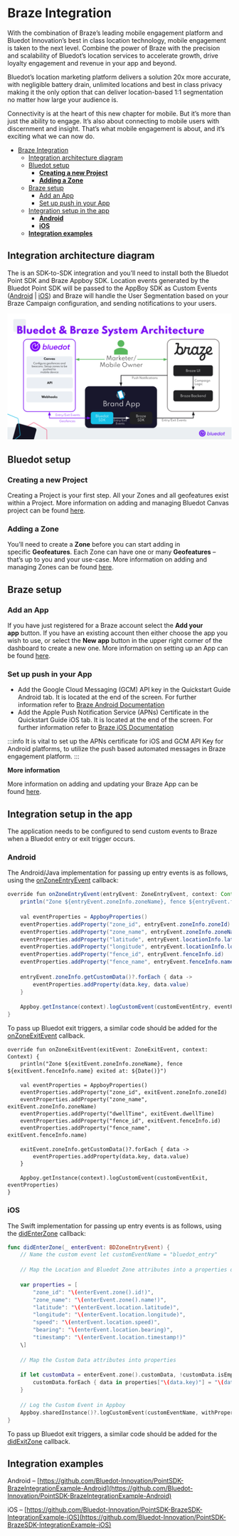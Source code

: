 Braze Integration
=================

With the combination of Braze’s leading mobile engagement platform and Bluedot Innovation’s best in class location technology, mobile engagement is taken to the next level. Combine the power of Braze with the precision and scalability of Bluedot’s location services to accelerate growth, drive loyalty engagement and revenue in your app and beyond.

Bluedot’s location marketing platform delivers a solution 20x more accurate, with negligible battery drain, unlimited locations and best in class privacy making it the only option that can deliver location-based 1:1 segmentation no matter how large your audience is.

Connectivity is at the heart of this new chapter for mobile. But it’s more than just the ability to engage. It’s also about connecting to mobile users with discernment and insight. That’s what mobile engagement is about, and it’s exciting what we can now do.

- [Braze Integration](#braze-integration)
  - [Integration architecture diagram](#integration-architecture-diagram)
  - [Bluedot setup](#bluedot-setup)
    - [**Creating a new Project**](#creating-a-new-project)
    - [**Adding a Zone**](#adding-a-zone)
  - [Braze setup](#braze-setup)
    - [Add an App](#add-an-app)
    - [Set up push in your App](#set-up-push-in-your-app)
  - [Integration setup in the app](#integration-setup-in-the-app)
    - [**Android**](#android)
    - [**iOS**](#ios)
  - [**Integration examples**](#integration-examples)

Integration architecture diagram
--------------------------------

The is an SDK-to-SDK integration and you’ll need to install both the Bluedot Point SDK and Braze Appboy SDK. Location events generated by the Bluedot Point SDK will be passed to the AppBoy SDK as Custom Events ([Android](https://www.braze.com/docs/developer_guide/platform_integration_guides/android/analytics/tracking_custom_events/#tracking-custom-events) | [iOS](https://www.braze.com/docs/developer_guide/platform_integration_guides/ios/analytics/tracking_custom_events/)) and Braze will handle the User Segmentation based on your Braze Campaign configuration, and sending notifications to your users.

![](../../assets/Bluedot-Braze-System-Architecture-1024x576.png)

Bluedot setup
-------------

### **Creating a new Project**

Creating a Project is your first step. All your Zones and all geofeatures exist within a Project. More information on adding and managing Bluedot Canvas project can be found [here](../../Canvas/Creating%20a%20new%20project.md).

### **Adding a Zone**

You’ll need to create a **Zone** before you can start adding in specific **Geofeatures**. Each Zone can have one or many **Geofeatures** – that’s up to you and your use-case. More information on adding and managing Zones can be found [here](../../Canvas/Add%20a%20new%20zone.md).

Braze setup
-----------

### Add an App

If you have just registered for a Braze account select the **Add your app** button. If you have an existing account then either choose the app you wish to use, or select the **New app** button in the upper right corner of the dashboard to create a new one. More information on setting up an App can be found [here](https://www.braze.com/docs/developer_guide/platform_wide/app_group_configuration/).

### Set up push in your App

*   Add the Google Cloud Messaging (GCM) API key in the Quickstart Guide Android tab. It is located at the end of the screen. For further information refer to [Braze Android Documentation](https://www.braze.com/docs/developer_guide/platform_integration_guides/android/push_notifications/integration/)
*   Add the Apple Push Notification Service (APNs) Certificate in the Quickstart Guide iOS tab. It is located at the end of the screen. For further information refer to [Braze iOS Documentation](https://www.braze.com/docs/developer_guide/platform_integration_guides/ios/push_notifications/integration/#push-integration)


:::info
It is vital to set up the APNs certificate for iOS and GCM API Key for Android platforms, to utilize the push based automated messages in Braze engagement platform.
:::

**More information**

More information on adding and updating your Braze App can be found [here](https://www.braze.com/docs/user_guide/administrative/app_settings/).

Integration setup in the app
----------------------------

The application needs to be configured to send custom events to Braze when a Bluedot entry or exit trigger occurs.

### **Android**

The Android/Java implementation for passing up entry events is as follows, using the [onZoneEntryEvent](https://android-docs.bluedot.io/-bluedot-s-d-k/au.com.bluedot.point.net.engine/-geo-triggering-event-receiver/index.html#%5Bau.com.bluedot.point.net.engine%2FGeoTriggeringEventReceiver%2FonZoneEntryEvent%2F%23au.com.bluedot.point.net.engine.ZoneEntryEvent%23android.content.Context%2FPointingToDeclaration%2F%5D%2FFunctions%2F-762893342) callback:

```java
override fun onZoneEntryEvent(entryEvent: ZoneEntryEvent, context: Context) {
    println("Zone ${entryEvent.zoneInfo.zoneName}, fence ${entryEvent.fenceInfo.name} entered at: ${Date()}")

    val eventProperties = AppboyProperties()
    eventProperties.addProperty("zone_id", entryEvent.zoneInfo.zoneId)
    eventProperties.addProperty("zone_name", entryEvent.zoneInfo.zoneName)
    eventProperties.addProperty("latitude", entryEvent.locationInfo.latitude)
    eventProperties.addProperty("longitude", entryEvent.locationInfo.longitude)
    eventProperties.addProperty("fence_id", entryEvent.fenceInfo.id)
    eventProperties.addProperty("fence_name", entryEvent.fenceInfo.name)

    entryEvent.zoneInfo.getCustomData()?.forEach { data ->
        eventProperties.addProperty(data.key, data.value)
    }

    Appboy.getInstance(context).logCustomEvent(customEventEntry, eventProperties)
}
```

To pass up Bluedot exit triggers, a similar code should be added for the [onZoneExitEvent](https://android-docs.bluedot.io/-bluedot-s-d-k/au.com.bluedot.point.net.engine/-geo-triggering-event-receiver/index.html#%5Bau.com.bluedot.point.net.engine%2FGeoTriggeringEventReceiver%2FonZoneEntryEvent%2F%23au.com.bluedot.point.net.engine.ZoneEntryEvent%23android.content.Context%2FPointingToDeclaration%2F%5D%2FFunctions%2F-762893342) callback.

```
override fun onZoneExitEvent(exitEvent: ZoneExitEvent, context: Context) {
    println("Zone ${exitEvent.zoneInfo.zoneName}, fence ${exitEvent.fenceInfo.name} exited at: ${Date()}")

    val eventProperties = AppboyProperties()
    eventProperties.addProperty("zone_id", exitEvent.zoneInfo.zoneId)
    eventProperties.addProperty("zone_name", exitEvent.zoneInfo.zoneName)
    eventProperties.addProperty("dwellTime", exitEvent.dwellTime)
    eventProperties.addProperty("fence_id", exitEvent.fenceInfo.id)
    eventProperties.addProperty("fence_name", exitEvent.fenceInfo.name)

    exitEvent.zoneInfo.getCustomData()?.forEach { data ->
        eventProperties.addProperty(data.key, data.value)
    }

    Appboy.getInstance(context).logCustomEvent(customEventExit, eventProperties)
}
```

### **iOS**

The Swift implementation for passing up entry events is as follows, using the [didEnterZone](https://ios-docs.bluedot.io/Protocols/BDPGeoTriggeringEventDelegate.html#/c:objc(pl)BDPGeoTriggeringEventDelegate(im)didEnterZone:) callback:

```swift
func didEnterZone(_ enterEvent: BDZoneEntryEvent) {
    // Name the custom event let customEventName = "bluedot_entry"

    // Map the Location and Bluedot Zone attributes into a properties dictionary

    var properties = [
        "zone_id": "\(enterEvent.zone().id!)",
        "zone_name": "\(enterEvent.zone().name!)",
        "latitude": "\(enterEvent.location.latitude)",
        "longitude": "\(enterEvent.location.longitude)",
        "speed": "\(enterEvent.location.speed)",
        "bearing": "\(enterEvent.location.bearing)",
        "timestamp": "\(enterEvent.location.timestamp!)"
    \]

    // Map the Custom Data attributes into properties

    if let customData = enterEvent.zone().customData, !customData.isEmpty {
        customData.forEach { data in properties["\(data.key)"] = "\(data.value)"}
    }

    // Log the Custom Event in Appboy
    Appboy.sharedInstance()?.logCustomEvent(customEventName, withProperties: properties )
}
```

To pass up Bluedot exit triggers, a similar code should be added for the [didExitZone](https://ios-docs.bluedot.io/Protocols/BDPGeoTriggeringEventDelegate.html#/c:objc(pl)BDPGeoTriggeringEventDelegate(im)didExitZone:) callback.

**Integration examples**
------------------------

Android – [https://github.com/Bluedot-Innovation/PointSDK-BrazeIntegrationExample-Android](https://github.com/Bluedot-Innovation/PointSDK-BrazeIntegrationExample-Android)

iOS – [https://github.com/Bluedot-Innovation/PointSDK-BrazeSDK-IntegrationExample-iOS](https://github.com/Bluedot-Innovation/PointSDK-BrazeSDK-IntegrationExample-iOS)
